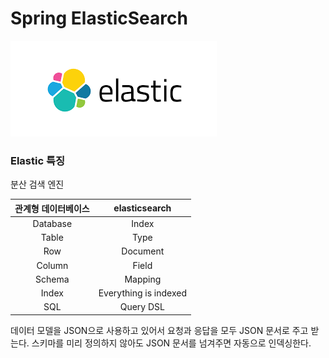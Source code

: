 # Spring ElasticSearch

![elastic](/doc/logo.png)

### Elastic 특징 

분산 검색 엔진

관계형 데이터베이스 | elasticsearch
|:---:|:---:|
Database | Index
Table	| Type
Row	| Document
Column |	Field
Schema	| Mapping
Index	| Everything is indexed
SQL	| Query DSL


데이터 모델을 JSON으로 사용하고 있어서 요청과 응답을 모두 JSON 문서로 주고 받는다.
스키마를 미리 정의하지 않아도 JSON 문서를 넘겨주면 자동으로 인덱싱한다.


